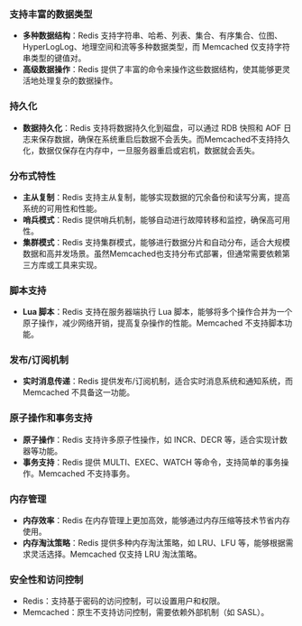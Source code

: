 ### **支持丰富的数据类型**
- **多种数据结构**：Redis 支持字符串、哈希、列表、集合、有序集合、位图、HyperLogLog、地理空间和流等多种数据类型，而 Memcached 仅支持字符串类型的键值对。
- **高级数据操作**：Redis 提供了丰富的命令来操作这些数据结构，使其能够更灵活地处理复杂的数据操作。
### **持久化**

- **数据持久化**：Redis 支持将数据持久化到磁盘，可以通过 RDB 快照和 AOF 日志来保存数据，确保在系统重启后数据不会丢失。而Memcached不支持持久化，数据仅保存在内存中，一旦服务器重启或宕机，数据就会丢失。
### **分布式特性**

- **主从复制**：Redis 支持主从复制，能够实现数据的冗余备份和读写分离，提高系统的可用性和性能。
- **哨兵模式**：Redis 提供哨兵机制，能够自动进行故障转移和监控，确保高可用性。
- **集群模式**：Redis 支持集群模式，能够进行数据分片和自动分布，适合大规模数据和高并发场景。虽然Memcached也支持分布式部署，但通常需要依赖第三方库或工具来实现。
### 脚本支持

- **Lua 脚本**：Redis 支持在服务器端执行 Lua 脚本，能够将多个操作合并为一个原子操作，减少网络开销，提高复杂操作的性能。Memcached 不支持脚本功能。
### **发布/订阅机制**

- **实时消息传递**：Redis 提供发布/订阅机制，适合实时消息系统和通知系统，而 Memcached 不具备这一功能。
### **原子操作和事务支持**

- **原子操作**：Redis 支持许多原子性操作，如 INCR、DECR 等，适合实现计数器等功能。
- **事务支持**：Redis 提供 MULTI、EXEC、WATCH 等命令，支持简单的事务操作。Memcached 不支持事务。
### **内存管理**

- **内存效率**：Redis 在内存管理上更加高效，能够通过内存压缩等技术节省内存使用。
- **内存淘汰策略**：Redis 提供多种内存淘汰策略，如 LRU、LFU 等，能够根据需求灵活选择。Memcached 仅支持 LRU 淘汰策略。
### **安全性和访问控制**

- Redis：支持基于密码的访问控制，可以设置用户和权限。
- Memcached：原生不支持访问控制，需要依赖外部机制（如 SASL）。
